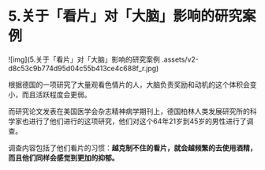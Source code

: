 #  5.关于「看片」对「大脑」影响的研究案例 

![img](5.关于「看片」对「大脑」影响的研究案例 .assets/v2-d8c53c9b774d95d04c55b413ce4c688f_r.jpg) 

根据德国的一项研究了大量观看色情片的人，大脑负责奖励和动机的这个体积会变小，而且活跃程度会更弱。

而研究论文发表在美国医学会杂志精神病学期刊上，德国柏林人类发展研究所的科学家也进行了他们进行的这项研究，他们对这个64年21岁到45岁的男性进行了调查。

调查内容包括了他们看片的习惯：**越克制不住的看片，就会越频繁的去使用酒精，而且他们同样会感觉到更加的抑郁。**

